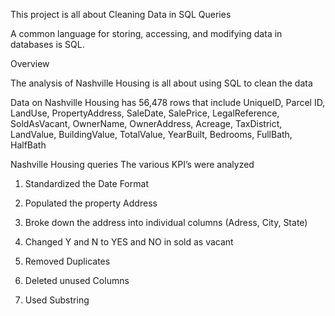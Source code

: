 This project is all about Cleaning Data in SQL Queries

A common language for storing, accessing, and modifying data in databases is SQL.

Overview

The analysis of Nashville Housing is all about using SQL to clean the data

Data on Nashville Housing has 56,478 rows that include UniqueID, Parcel ID, LandUse, PropertyAddress, SaleDate, SalePrice, LegalReference, SoldAsVacant, OwnerName, OwnerAddress, Acreage, TaxDistrict, LandValue, BuildingValue, TotalValue, YearBuilt, Bedrooms, FullBath, HalfBath

Nashville Housing queries
The various KPI’s were analyzed

1.	Standardized the Date Format 

2.	Populated the property Address

3.	Broke down the address into individual columns (Adress, City, State)

4.	Changed Y and N to YES and NO in sold as vacant

5.	Removed Duplicates

6.	Deleted unused Columns

7.	Used Substring
